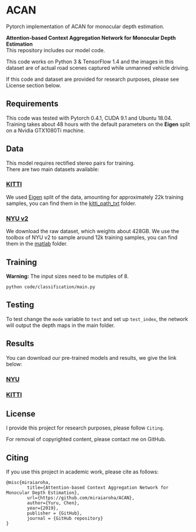 # ACAN
Pytorch implementation of ACAN for monocular depth estimation.

**Attention-based Context Aggregation Network for Monocular Depth Estimation**  
This repository includes our model code.

This code works on Python 3 & TensorFlow 1.4 and the images in this dataset are of actual road scenes captured while unmanned vehicle driving.

If this code and dataset are provided for research purposes, please see License section below.

## Requirements
This code was tested with Pytorch 0.4.1, CUDA 9.1 and Ubuntu 18.04.  
Training takes about 48 hours with the default parameters on the **Eigen** split on a Nvidia GTX1080Ti machine.  

## Data
This model requires rectified stereo pairs for training.  
There are two main datasets available: 
### [KITTI](http://www.cvlibs.net/datasets/kitti/raw_data.php)
We used [Eigen](https://cs.nyu.edu/~deigen/depth/) split of the data, amounting for approximately 22k training samples, you can find them in the [kitti_path_txt](kitti_path_txt) folder.  

### [NYU v2](https://cs.nyu.edu/~silberman/datasets/nyu_depth_v2.html)
We download the raw dataset, which weights about 428GB. We use the toolbox of NYU v2 to sample around 12k training samples, you can find them in the [matlab](matlab) folder.

## Training

**Warning:** The input sizes need to be mutiples of 8. 

```shell
python code/classification/main.py
```

## Testing  
To test change the `mode` variable to `test` and set up `test_index`, the network will output the depth maps in the main folder.

## Results
You can download our pre-trained models and results, we give the link below:
### [NYU]()

### [KITTI]()


## License
I provide this project for research purposes, please follow `Citing`.

For removal of copyrighted content, please contact me on GitHub.

## Citing
If you use this project in academic work, please cite as follows:
```
@misc{miraiaroha,
        title={Attention-based Context Aggregation Network for Monocular Depth Estimation},
        url={https://github.com/miraiaroha/ACAN},
        author={Yuru, Chen},
        year={2019},
        publisher = {GitHub},
        journal = {GitHub repository}
}
```
